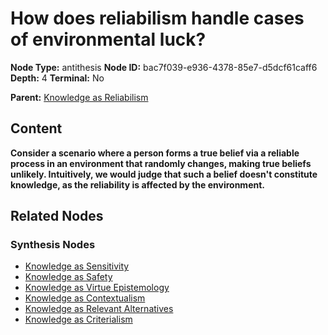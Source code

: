 # How does reliabilism handle cases of environmental luck?

**Node Type:** antithesis
**Node ID:** bac7f039-e936-4378-85e7-d5dcf61caff6
**Depth:** 4
**Terminal:** No

**Parent:** [Knowledge as Reliabilism](knowledge-as-reliabilism-synthesis-eace054d-4e15-4814-8d46-9d08dba0ba85.md)

## Content

**Consider a scenario where a person forms a true belief via a reliable process in an environment that randomly changes, making true beliefs unlikely. Intuitively, we would judge that such a belief doesn't constitute knowledge, as the reliability is affected by the environment.**

## Related Nodes

### Synthesis Nodes

- [Knowledge as Sensitivity](knowledge-as-sensitivity-synthesis-7659df40-bbe6-4304-b803-c628d86850b1.md)
- [Knowledge as Safety](knowledge-as-safety-synthesis-15e091bb-8108-4888-afdd-5c61cd366ade.md)
- [Knowledge as Virtue Epistemology](knowledge-as-virtue-epistemology-synthesis-2b7d185d-3f1a-420d-a006-7a9c7fe6e8f7.md)
- [Knowledge as Contextualism](knowledge-as-contextualism-synthesis-72e59eab-9c08-4695-b9e9-88c9b998b70a.md)
- [Knowledge as Relevant Alternatives](knowledge-as-relevant-alternatives-synthesis-f8d72d0d-78b2-4c52-9701-48ad98c8a831.md)
- [Knowledge as Criterialism](knowledge-as-criterialism-synthesis-ca3e1179-1b88-48aa-be84-6da30f9af62f.md)

